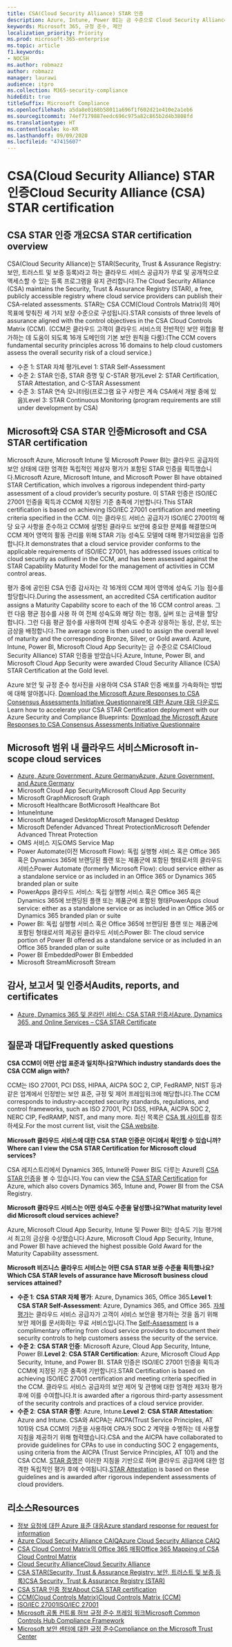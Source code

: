 ```yaml
---
title: CSA(Cloud Security Alliance) STAR 인증
description: Azure, Intune, Power BI는 금 수준으로 Cloud Security Alliance STAR 인증을 받았습니다.
keywords: Microsoft 365, 규정 준수, 제안
localization_priority: Priority
ms.prod: microsoft-365-enterprise
ms.topic: article
f1.keywords:
- NOCSH
ms.author: robmazz
author: robmazz
manager: laurawi
audience: itpro
ms.collection: M365-security-compliance
hideEdit: true
titleSuffix: Microsoft Compliance
ms.openlocfilehash: a5da8e0168b58011a696f1f602d21e410e2a1eb6
ms.sourcegitcommit: 74ef7179887eedc696c975a82c865b2d4b3808fd
ms.translationtype: HT
ms.contentlocale: ko-KR
ms.lasthandoff: 09/09/2020
ms.locfileid: "47415607"
---
```

# <a name="cloud-security-alliance-csa-star-certification"></a><span data-ttu-id="eecda-104">CSA(Cloud Security Alliance) STAR 인증</span><span class="sxs-lookup"><span data-stu-id="eecda-104">Cloud Security Alliance (CSA) STAR certification</span></span>

## <a name="csa-star-certification-overview"></a><span data-ttu-id="eecda-105">CSA STAR 인증 개요</span><span class="sxs-lookup"><span data-stu-id="eecda-105">CSA STAR certification overview</span></span>

<span data-ttu-id="eecda-106">CSA(Cloud Security Alliance)는 STAR(Security, Trust & Assurance Registry: 보안, 트러스트 및 보증 등록)라고 하는 클라우드 서비스 공급자가 무료 및 공개적으로 액세스할 수 있는 등록 프로그램을 유지 관리합니다.</span><span class="sxs-lookup"><span data-stu-id="eecda-106">The Cloud Security Alliance (CSA) maintains the Security, Trust & Assurance Registry (STAR), a free, publicly accessible registry where cloud service providers can publish their CSA-related assessments.</span></span> <span data-ttu-id="eecda-107">STAR는 CSA CCM(Cloud Controls Matrix)의 제어 목표에 맞춰진 세 가지 보장 수준으로 구성됩니다.</span><span class="sxs-lookup"><span data-stu-id="eecda-107">STAR consists of three levels of assurance aligned with the control objectives in the CSA Cloud Controls Matrix (CCM).</span></span> <span data-ttu-id="eecda-108">(CCM은 클라우드 고객이 클라우드 서비스의 전반적인 보안 위험을 평가하는 데 도움이 되도록 16개 도메인의 기본 보안 원칙을 다룸):</span><span class="sxs-lookup"><span data-stu-id="eecda-108">(The CCM covers fundamental security principles across 16 domains to help cloud customers assess the overall security risk of a cloud service.)</span></span>

- <span data-ttu-id="eecda-109">수준 1: STAR 자체 평가</span><span class="sxs-lookup"><span data-stu-id="eecda-109">Level 1: STAR Self-Assessment</span></span>
- <span data-ttu-id="eecda-110">수준 2: STAR 인증, STAR 증명 및 C-STAR 평가</span><span class="sxs-lookup"><span data-stu-id="eecda-110">Level 2: STAR Certification, STAR Attestation, and C-STAR Assessment</span></span>
- <span data-ttu-id="eecda-111">수준 3: STAR 연속 모니터링(프로그램 요구 사항은 계속 CSA에서 개발 중에 있음)</span><span class="sxs-lookup"><span data-stu-id="eecda-111">Level 3: STAR Continuous Monitoring (program requirements are still under development by CSA)</span></span>

## <a name="microsoft-and-csa-star-certification"></a><span data-ttu-id="eecda-112">Microsoft와 CSA STAR 인증</span><span class="sxs-lookup"><span data-stu-id="eecda-112">Microsoft and CSA STAR certification</span></span>

<span data-ttu-id="eecda-113">Microsoft Azure, Microsoft Intune 및 Microsoft Power BI는 클라우드 공급자의 보안 상태에 대한 엄격한 독립적인 제삼자 평가가 포함된 STAR 인증을 획득했습니다.</span><span class="sxs-lookup"><span data-stu-id="eecda-113">Microsoft Azure, Microsoft Intune, and Microsoft Power BI have obtained STAR Certification, which involves a rigorous independent third-party assessment of a cloud provider’s security posture.</span></span> <span data-ttu-id="eecda-114">이 STAR 인증은 ISO/IEC 27001 인증을 획득과 CCM에 지정된 기준 충족에 기반합니다.</span><span class="sxs-lookup"><span data-stu-id="eecda-114">This STAR certification is based on achieving ISO/IEC 27001 certification and meeting criteria specified in the CCM.</span></span> <span data-ttu-id="eecda-115">이는 클라우드 서비스 공급자가 ISO/IEC 27001의 해당 요구 사항을 준수하고 CCM에 설명된 클라우드 보안에 중요한 문제를 해결했으며 CCM 제어 영역의 활동 관리를 위해 STAR 기능 성숙도 모델에 대해 평가되었음을 입증합니다.</span><span class="sxs-lookup"><span data-stu-id="eecda-115">It demonstrates that a cloud service provider conforms to the applicable requirements of ISO/IEC 27001, has addressed issues critical to cloud security as outlined in the CCM, and has been assessed against the STAR Capability Maturity Model for the management of activities in CCM control areas.</span></span>  
  
<span data-ttu-id="eecda-116">평가 중에 공인된 CSA 인증 감사자는 각 16개의 CCM 제어 영역에 성숙도 기능 점수를 할당합니다.</span><span class="sxs-lookup"><span data-stu-id="eecda-116">During the assessment, an accredited CSA certification auditor assigns a Maturity Capability score to each of the 16 CCM control areas.</span></span> <span data-ttu-id="eecda-117">그런 다음 평균 점수를 사용 하 여 전체 성숙도와 해당 하는 청동, 실버 또는 금색을 할당 합니다. 그런 다음 평균 점수를 사용하여 전체 성숙도 수준과 상응하는 동상, 은상, 또는 금상을 배정합니다.</span><span class="sxs-lookup"><span data-stu-id="eecda-117">The average score is then used to assign the overall level of maturity and the corresponding Bronze, Silver, or Gold award.</span></span> <span data-ttu-id="eecda-118">Azure, Intune, Power BI, Microsoft Cloud App Security는 금 수준으로 CSA(Cloud Security Alliance) STAR 인증을 받았습니다.</span><span class="sxs-lookup"><span data-stu-id="eecda-118">Azure, Intune, Power BI, and Microsoft Cloud App Security were awarded Cloud Security Alliance (CSA) STAR Certification at the Gold level.</span></span>  

<span data-ttu-id="eecda-119">Azure 보안 및 규정 준수 청사진을 사용하여 CSA STAR 인증 배포를 가속화하는 방법에 대해 알아봅니다. [Download the Microsoft Azure Responses to CSA Consensus Assessments Initiative Questionnaire에 대한 Azure 대응 다운로드](https://gallery.technet.microsoft.com/Azure-Responses-to-CSA-46034a11)</span><span class="sxs-lookup"><span data-stu-id="eecda-119">Learn how to accelerate your CSA STAR Certification deployment with our Azure Security and Compliance Blueprints: [Download the Microsoft Azure Responses to CSA Consensus Assessments Initiative Questionnaire](https://gallery.technet.microsoft.com/Azure-Responses-to-CSA-46034a11)</span></span>

## <a name="microsoft-in-scope-cloud-services"></a><span data-ttu-id="eecda-120">Microsoft 범위 내 클라우드 서비스</span><span class="sxs-lookup"><span data-stu-id="eecda-120">Microsoft in-scope cloud services</span></span>

- [<span data-ttu-id="eecda-121">Azure, Azure Government, Azure Germany</span><span class="sxs-lookup"><span data-stu-id="eecda-121">Azure, Azure Government, and Azure Germany</span></span>](https://aka.ms/AzureCompliance)
- <span data-ttu-id="eecda-122">Microsoft Cloud App Security</span><span class="sxs-lookup"><span data-stu-id="eecda-122">Microsoft Cloud App Security</span></span>
- <span data-ttu-id="eecda-123">Microsoft Graph</span><span class="sxs-lookup"><span data-stu-id="eecda-123">Microsoft Graph</span></span>
- <span data-ttu-id="eecda-124">Microsoft Healthcare Bot</span><span class="sxs-lookup"><span data-stu-id="eecda-124">Microsoft Healthcare Bot</span></span>
- <span data-ttu-id="eecda-125">Intune</span><span class="sxs-lookup"><span data-stu-id="eecda-125">Intune</span></span>
- <span data-ttu-id="eecda-126">Microsoft Managed Desktop</span><span class="sxs-lookup"><span data-stu-id="eecda-126">Microsoft Managed Desktop</span></span>
- <span data-ttu-id="eecda-127">Microsoft Defender Advanced Threat Protection</span><span class="sxs-lookup"><span data-stu-id="eecda-127">Microsoft Defender Advanced Threat Protection</span></span>
- <span data-ttu-id="eecda-128">OMS 서비스 지도</span><span class="sxs-lookup"><span data-stu-id="eecda-128">OMS Service Map</span></span>
- <span data-ttu-id="eecda-129">Power Automate(이전 Microsoft Flow): 독립 실행형 서비스 혹은 Office 365 혹은 Dynamics 365에 브랜딩된 플랜 또는 제품군에 포함된 형태로서의 클라우드 서비스</span><span class="sxs-lookup"><span data-stu-id="eecda-129">Power Automate (formerly Microsoft Flow): cloud service either as a standalone service or as included in an Office 365 or Dynamics 365 branded plan or suite</span></span>
- <span data-ttu-id="eecda-130">PowerApps 클라우드 서비스: 독립 실행형 서비스 혹은 Office 365 혹은 Dynamics 365에 브랜딩된 플랜 또는 제품군에 포함된 형태</span><span class="sxs-lookup"><span data-stu-id="eecda-130">PowerApps cloud service: either as a standalone service or as included in an Office 365 or Dynamics 365 branded plan or suite</span></span>
- <span data-ttu-id="eecda-131">Power BI: 독립 실행형 서비스 혹은 Office 365에 브랜딩된 플랜 또는 제품군에 포함된 형태로서의 제공된 클라우드 서비스</span><span class="sxs-lookup"><span data-stu-id="eecda-131">Power BI: The cloud service portion of Power BI offered as a standalone service or as included in an Office 365 branded plan or suite</span></span>
- <span data-ttu-id="eecda-132">Power BI Embedded</span><span class="sxs-lookup"><span data-stu-id="eecda-132">Power BI Embedded</span></span>
- <span data-ttu-id="eecda-133">Microsoft Stream</span><span class="sxs-lookup"><span data-stu-id="eecda-133">Microsoft Stream</span></span>

## <a name="audits-reports-and-certificates"></a><span data-ttu-id="eecda-134">감사, 보고서 및 인증서</span><span class="sxs-lookup"><span data-stu-id="eecda-134">Audits, reports, and certificates</span></span>

- [<span data-ttu-id="eecda-135">Azure, Dynamics 365 및 온라인 서비스: CSA STAR 인증서</span><span class="sxs-lookup"><span data-stu-id="eecda-135">Azure, Dynamics 365, and Online Services – CSA STAR Certificate</span></span>](https://aka.ms/azurecsastarcert)

## <a name="frequently-asked-questions"></a><span data-ttu-id="eecda-136">질문과 대답</span><span class="sxs-lookup"><span data-stu-id="eecda-136">Frequently asked questions</span></span>

<span data-ttu-id="eecda-137">**CSA CCM이 어떤 산업 표준과 일치하나요?**</span><span class="sxs-lookup"><span data-stu-id="eecda-137">**Which industry standards does the CSA CCM align with?**</span></span>

<span data-ttu-id="eecda-138">CCM는 ISO 27001, PCI DSS, HIPAA, AICPA SOC 2, CIP, FedRAMP, NIST 등과 같은 업계에서 인정받는 보안 표준, 규정 및 제어 프레임워크에 해당합니다.</span><span class="sxs-lookup"><span data-stu-id="eecda-138">The CCM corresponds to industry-accepted security standards, regulations, and control frameworks, such as ISO 27001, PCI DSS, HIPAA, AICPA SOC 2, NERC CIP, FedRAMP, NIST, and many more.</span></span> <span data-ttu-id="eecda-139">최신 목록은 [CSA 웹 사이트](https://cloudsecurityalliance.org/)를 참조하세요.</span><span class="sxs-lookup"><span data-stu-id="eecda-139">For the most current list, visit the [CSA website](https://cloudsecurityalliance.org/).</span></span>

<span data-ttu-id="eecda-140">**Microsoft 클라우드 서비스에 대한 CSA STAR 인증은 어디에서 확인할 수 있습니까?**</span><span class="sxs-lookup"><span data-stu-id="eecda-140">**Where can I view the CSA STAR Certification for Microsoft cloud services?**</span></span>

<span data-ttu-id="eecda-141">CSA 레지스트리에서 Dynamics 365, Intune와 Power BI도 다루는 Azure의 [CSA STAR 인증](https://aka.ms/csastar-certification)을 볼 수 있습니다.</span><span class="sxs-lookup"><span data-stu-id="eecda-141">You can view the [CSA STAR Certification](https://aka.ms/csastar-certification) for Azure, which also covers Dynamics 365, Intune and, Power BI from the CSA Registry.</span></span>

<span data-ttu-id="eecda-142">**Microsoft 클라우드 서비스는 어떤 성숙도 수준을 달성했나요?**</span><span class="sxs-lookup"><span data-stu-id="eecda-142">**What maturity level did Microsoft cloud services achieve?**</span></span>

<span data-ttu-id="eecda-143">Azure, Microsoft Cloud App Security, Intune 및 Power BI는 성숙도 기능 평가에서 최고의 금상을 수상했습니다.</span><span class="sxs-lookup"><span data-stu-id="eecda-143">Azure, Microsoft Cloud App Security, Intune, and Power BI have achieved the highest possible Gold Award for the Maturity Capability assessment.</span></span>

<span data-ttu-id="eecda-144">**Microsoft 비즈니스 클라우드 서비스는 어떤 CSA STAR 보증 수준을 획득했나요?**</span><span class="sxs-lookup"><span data-stu-id="eecda-144">**Which CSA STAR levels of assurance have Microsoft business cloud services attained?**</span></span>

- <span data-ttu-id="eecda-145">**수준 1**: **CSA STAR 자체 평가**: Azure, Dynamics 365, Office 365.</span><span class="sxs-lookup"><span data-stu-id="eecda-145">**Level 1**: **CSA STAR Self-Assessment**: Azure, Dynamics 365, and Office 365.</span></span> <span data-ttu-id="eecda-146">[자체 평가](offering-csa-star-self-assessment.md)는 클라우드 서비스 공급자가 고객이 서비스 보안을 평가하는 것을 돕기 위해 보안 제어를 문서화하는 무료 서비스입니다.</span><span class="sxs-lookup"><span data-stu-id="eecda-146">The [Self-Assessment](offering-csa-star-self-assessment.md) is a complimentary offering from cloud service providers to document their security controls to help customers assess the security of the service.</span></span>
- <span data-ttu-id="eecda-147">**수준 2**: **CSA STAR 인증**: Microsoft Azure, Cloud App Security, Intune, Power BI.</span><span class="sxs-lookup"><span data-stu-id="eecda-147">**Level 2**: **CSA STAR Certification**: Azure, Microsoft Cloud App Security, Intune, and Power BI.</span></span> <span data-ttu-id="eecda-148">STAR 인증은 ISO/IEC 27001 인증을 획득과 CCM에 지정된 기준 충족에 기반합니다.</span><span class="sxs-lookup"><span data-stu-id="eecda-148">STAR Certification is based on achieving ISO/IEC 27001 certification and meeting criteria specified in the CCM.</span></span> <span data-ttu-id="eecda-149">클라우드 서비스 공급자의 보안 제어 및 관행에 대한 엄격한 제3자 평가 후에 이를 수여합니다.</span><span class="sxs-lookup"><span data-stu-id="eecda-149">It is awarded after a rigorous third-party assessment of the security controls and practices of a cloud service provider.</span></span>
- <span data-ttu-id="eecda-150">**수준 2**: **CSA STAR 증명**: Azure, Intune.</span><span class="sxs-lookup"><span data-stu-id="eecda-150">**Level 2**: **CSA STAR Attestation**: Azure and Intune.</span></span> <span data-ttu-id="eecda-151">CSA와 AICPA는 AICPA(Trust Service Principles, AT 101)와 CSA CCM의 기준을 사용하여 CPA가 SOC 2 계약을 수행하는 데 사용할 지침을 제공하기 위해 협력했습니다.</span><span class="sxs-lookup"><span data-stu-id="eecda-151">CSA and the AICPA have collaborated to provide guidelines for CPAs to use in conducting SOC 2 engagements, using criteria from the AICPA (Trust Service Principles, AT 101) and the CSA CCM.</span></span> <span data-ttu-id="eecda-152">[STAR 증명](offering-CSA-STAR-Attestation.md)은 이러한 지침을 기반으로 하며 클라우드 공급자에 대한 엄격한 독립적인 평가 후에 수여됩니다.</span><span class="sxs-lookup"><span data-stu-id="eecda-152">[STAR Attestation](offering-CSA-STAR-Attestation.md) is based on these guidelines and is awarded after rigorous independent assessments of cloud providers.</span></span>

## <a name="resources"></a><span data-ttu-id="eecda-153">리소스</span><span class="sxs-lookup"><span data-stu-id="eecda-153">Resources</span></span>

- [<span data-ttu-id="eecda-154">정보 요청에 대한 Azure 표준 대응</span><span class="sxs-lookup"><span data-stu-id="eecda-154">Azure standard response for request for information</span></span>](https://aka.ms/AzureStandardRequestForInformation)
- [<span data-ttu-id="eecda-155">Azure Cloud Security Alliance CAIQ</span><span class="sxs-lookup"><span data-stu-id="eecda-155">Azure Cloud Security Alliance CAIQ</span></span>](https://aka.ms/AzureCSACAIQ)
- [<span data-ttu-id="eecda-156">CSA Cloud Control Matrix의 Office 365 매핑</span><span class="sxs-lookup"><span data-stu-id="eecda-156">Office 365 Mapping of CSA Cloud Control Matrix</span></span>](https://aka.ms/Office365CSACloudControlMatrix)
- [<span data-ttu-id="eecda-157">Cloud Security Alliance</span><span class="sxs-lookup"><span data-stu-id="eecda-157">Cloud Security Alliance</span></span>](https://cloudsecurityalliance.org/)
- [<span data-ttu-id="eecda-158">CSA STAR(Security, Trust & Assurance Registry: 보안, 트러스트 및 보증 등록)</span><span class="sxs-lookup"><span data-stu-id="eecda-158">CSA Security, Trust & Assurance Registry (STAR)</span></span>](https://cloudsecurityalliance.org/star/)
- [<span data-ttu-id="eecda-159">CSA STAR 인증 정보</span><span class="sxs-lookup"><span data-stu-id="eecda-159">About CSA STAR certification</span></span>](https://cloudsecurityalliance.org/star/certification/)
- [<span data-ttu-id="eecda-160">CCM(Cloud Controls Matrix)</span><span class="sxs-lookup"><span data-stu-id="eecda-160">Cloud Controls Matrix (CCM)</span></span>](https://cloudsecurityalliance.org/group/cloud-controls-matrix/)
- [<span data-ttu-id="eecda-161">ISO/IEC 27001</span><span class="sxs-lookup"><span data-stu-id="eecda-161">ISO/IEC 27001</span></span>](offering-iso-27001.md)
- [<span data-ttu-id="eecda-162">Microsoft 공통 컨트롤 허브 규정 준수 프레임 워크</span><span class="sxs-lookup"><span data-stu-id="eecda-162">Microsoft Common Controls Hub Compliance Framework</span></span>](https://www.microsoft.com/trust-center/compliance/compliance-overview)
- [<span data-ttu-id="eecda-163">Microsoft 보안 센터에 대한 규정 준수</span><span class="sxs-lookup"><span data-stu-id="eecda-163">Compliance on the Microsoft Trust Center</span></span>](https://www.microsoft.com/trust-center/compliance/compliance-overview)
